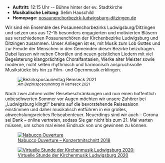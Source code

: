 - __Auftritt:__ 12:15 Uhr -- Bühne hinter der ev. Stadtkirche
- __Musikalische Leitung__: Selim Hauschild
- __Homepage:__ [posaunenchorbezirk-ludwigsburg-ditzingen.de](http://posaunenchorbezirk-ludwigsburg-ditzingen.de/)

Wir sind ein Ensemble des Posaunenchorbezirks Ludwigsburg/Ditzingen und setzen uns aus 12-15 besonders engagierten und
motivierten Bläsern aus verschiedenen Posaunenchören der Kirchenbezirke Ludwigsburg und Ditzingen zusammen. Unser
Anliegen ist es, mit Musik zum Lob Gottes und zur Freude der Menschen in den Gemeinden dieser Bezirke beizutragen. Dabei
lassen wir neben Chorälen und neuen geistlichen Liedern mit viel Begeisterung klangprächtige Choralfantasien, Werke
alter Meister sowie moderne, nicht selten rhythmisch und harmonisch anspruchsvolle Musikstücke bis hin zu Film- und
Opernmusik erklingen.

<div class="row">
   <div class="col-md-8">
     <figure>
       <img src="{% link assets/img/teilnehmer/bezirksposaunendienst.jpg %}" alt="Bezirksposaunentag Remseck 2021" class="img-fluid">     
       <figcaption><i><small>Am Bezirksposaunentag in Remseck 2021</small></i></figcaption>
    </figure> 
   </div>
    <div class="col-md"></div>
</div>

Nach zwei Jahren voller Reisebeschränkungen und nun einen hoffentlich unbeschwerten Sommer vor Augen möchten wir unsere
Zuhörer bei „Ludwigsburg klingt!“ bereits auf die bevorstehende Reisesaison einstimmen und daher musikalisch entführen
in ein großes, abwechslungsreiches Reiseabenteuer. Neuerdings sind wir auch – Corona sei Dank – online vertreten, sodass
Sie gar nicht bis zum 21. Mai warten müssen, um schon mal einen Eindruck von uns gewinnen zu können.

<div class="row">
   <div class="col-sm">
     <figure>
       <a href="https://www.youtube.com/watch?v=bt3KiVRvcWA">
        <img src="{% link assets/img/teilnehmer/bezirksposaunendienst-video1.jpg %}" alt="Nabucco Ouverture" class="img-fluid">
       </a>
       <figcaption>
          <a href="https://www.youtube.com/watch?v=bt3KiVRvcWA">
             Nabucco Ouverture – Konzertmitschnitt 2018
          </a>
       </figcaption>
    </figure> 
   </div>
    <div class="col-md"></div>
    <div class="col-sm">
      <figure>
        <a href="https://www.youtube.com/watch?v=Kui4PWlO9QE">
         <img src="{% link assets/img/teilnehmer/bezirksposaunendienst-video2.jpg %}" alt="Virtuelle Stunde der Kirchenmusik Ludwigsburg 2020:" class="img-fluid">
        </a>
        <figcaption>
          <a href="https://www.youtube.com/watch?v=Kui4PWlO9QE">
             Virtuelle Stunde der Kirchenmusik Ludwigsburg 2020
          </a>
        </figcaption>
      </figure> 
     </div>
</div>

